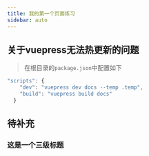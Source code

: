 ```yaml
---
title: 我的第一个页面练习
sidebar: auto
---
```


## 关于vuepress无法热更新的问题
> 在根目录的`package.json`中配置如下
```js
"scripts": {
    "dev": "vuepress dev docs --temp .temp",
    "build": "vuepress build docs"
  }
```

## 待补充


### 这是一个三级标题